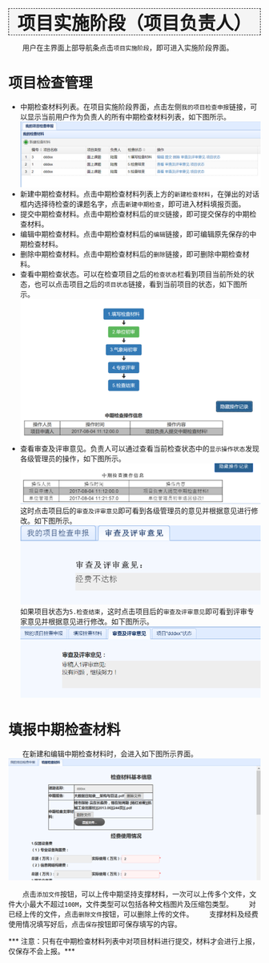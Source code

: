 <div style="text-align:center;border:1px dashed   #000; font-size:36px;font-weight:800;background-color:#F5F5F5">
项目实施阶段（项目负责人）
</div>

　　用户在主界面上部导航条点击`项目实施阶段`，即可进入实施阶段界面。
# 项目检查管理
* 中期检查材料列表。在项目实施阶段界面，点击左侧`我的项目检查申报`链接，可以显示当前用户作为负责人的所有中期检查材料列表，如下图所示。
![](assets/markdown-img-paste-20170803171508965.png)
* 新建中期检查材料。点击中期检查材料列表上方的`新建检查材料`，在弹出的对话框内选择待检查的课题名字，点击`新建中期检查`，即可进入材料填报页面。
* 提交中期检查材料。点击中期检查材料后的`提交`链接，即可提交保存的中期检查材料。
* 编辑中期检查材料。点击中期检查材料后的`编辑`链接，即可编辑原先保存的中期检查材料。
* 删除中期检查材料。点击中期检查材料后的`删除`链接，即可删除中期检查材料。
* 查看中期检查状态。可以在检查项目之后的`检查状态`栏看到项目当前所处的状态，也可以点击项目之后的`项目状态`链接，看到当前项目的状态，如下图所示。
![](assets/markdown-img-paste-20170804111356945.png)
* 查看审查及评审意见。负责人可以通过查看当前检查状态中的`显示操作状态`发现各级管理员的操作，如下图所示。
![](assets/markdown-img-paste-20170804112701442.png)
这时点击项目后的`审查及评审意见`即可看到各级管理员的意见并根据意见进行修改。如下图所示。
![](assets/markdown-img-paste-20170804112753792.png)
如果项目状态为`5.检查结束`，这时点击项目后的`审查及评审意见`即可看到评审专家意见并根据意见进行修改。如下图所示。
![](assets/markdown-img-paste-20170804122519246.png)

# 填报中期检查材料
  　　在新建和编辑中期检查材料时，会进入如下图所示界面。
![](assets/markdown-img-paste-20170804110439472.png)

  　　点击`添加文件`按钮，可以上传中期坚持支撑材料，一次可以上传多个文件，文件大小最大不超过`100M`，文件类型可以包括各种文档图片及压缩包类型。
　　对已经上传的文件，点击`删除文件`按钮，可以删除上传的文件。
　　支撑材料及经费使用情况填写好后，点击`保存`按钮即可保存填写的内容。

*** 注意：只有在中期检查材料列表中对项目材料进行提交，材料才会进行上报，仅保存不会上报。***
